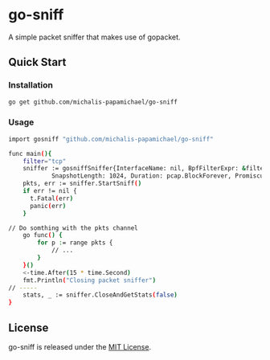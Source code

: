 # go-sniff

A simple packet sniffer that makes use of gopacket.

## Quick Start

### Installation
```bash
go get github.com/michalis-papamichael/go-sniff
```
### Usage

```bash
import gosniff "github.com/michalis-papamichael/go-sniff"

func main(){
	filter="tcp"
	sniffer := gosniffSniffer{InterfaceName: nil, BpfFilterExpr: &filter,
			SnapshotLength: 1024, Duration: pcap.BlockForever, Promiscuous: false}
	pkts, err := sniffer.StartSniff()
	if err != nil {
	  t.Fatal(err)
	  panic(err)
	}

// Do somthing with the pkts channel
	go func() {
		for p := range pkts {
			// ...
		}
	}()
	<-time.After(15 * time.Second)
	fmt.Println("Closing packet sniffer")
// -----
	stats, _ := sniffer.CloseAndGetStats(false)
}
```

## License
go-sniff is released under the [MIT License](https://github.com/michalis-papamichael/go-sniff/blob/main/LICENSE).
